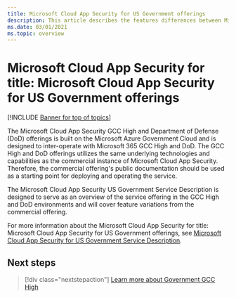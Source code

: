 ```yaml
---
title: Microsoft Cloud App Security for US Government offerings
description: This article describes the features differences between Microsoft Cloud App Security for US Government GCC High and the commercial offering.
ms.date: 03/01/2021
ms.topic: overview
---
```

# Microsoft Cloud App Security for title: Microsoft Cloud App Security for US Government offerings

[!INCLUDE [Banner for top of topics](includes/banner.md)]

The Microsoft Cloud App Security GCC High and Department of Defense (DoD) offerings is built on the Microsoft Azure Government Cloud and is designed to inter-operate with Microsoft 365 GCC High and DoD. The GCC High and DoD offerings utilizes the same underlying technologies and capabilities as the commercial instance of Microsoft Cloud App Security. Therefore, the commercial offering's public documentation should be used as a starting point for deploying and operating the service.

The Microsoft Cloud App Security US Government Service Description is designed to serve as an overview of the service offering in the GCC High and DoD environments and will cover feature variations from the commercial offering.

For more information about the Microsoft Cloud App Security for title: Microsoft Cloud App Security for US Government offerings, see [Microsoft Cloud App Security for US Government Service Description](/enterprise-mobility-security/solutions/ems-cloud-app-security-govt-service-description).

## Next steps

> [!div class="nextstepaction"]
> [Learn more about Government GCC High](/enterprise-mobility-security/solutions/ems-govt-service-description)
